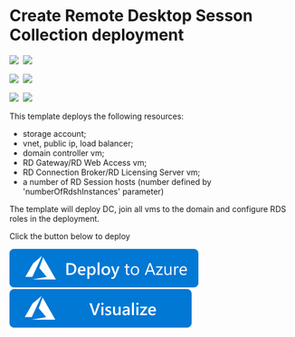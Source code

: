 # Create Remote Desktop Sesson Collection deployment

<IMG SRC="https://azurequickstartsservice.blob.core.windows.net/badges/rds-deployment/PublicLastTestDate.svg" />&nbsp;
<IMG SRC="https://azurequickstartsservice.blob.core.windows.net/badges/rds-deployment/PublicDeployment.svg" />&nbsp;

<IMG SRC="https://azurequickstartsservice.blob.core.windows.net/badges/rds-deployment/FairfaxLastTestDate.svg" />&nbsp;
<IMG SRC="https://azurequickstartsservice.blob.core.windows.net/badges/rds-deployment/FairfaxDeployment.svg" />&nbsp;

<IMG SRC="https://azurequickstartsservice.blob.core.windows.net/badges/rds-deployment/BestPracticeResult.svg" />&nbsp;
<IMG SRC="https://azurequickstartsservice.blob.core.windows.net/badges/rds-deployment/CredScanResult.svg" />&nbsp;

This template deploys the following resources:

<ul><li>storage account;</li><li>vnet, public ip, load balancer;</li><li>domain controller vm;</li><li>RD Gateway/RD Web Access vm;</li><li>RD Connection Broker/RD Licensing Server vm;</li><li>a number of RD Session hosts (number defined by 'numberOfRdshInstances' parameter)</li></ul>

The template will deploy DC, join all vms to the domain and configure RDS roles in the deployment.

Click the button below to deploy

<a href="https://portal.azure.com/#create/Microsoft.Template/uri/https%3A%2F%2Fraw.githubusercontent.com%2FAzure%2Fazure-quickstart-templates%2Fmaster%2Frds-deployment%2Fazuredeploy.json" target="_blank">
    <img src="https://raw.githubusercontent.com/Azure/azure-quickstart-templates/master/1-CONTRIBUTION-GUIDE/images/deploytoazure.svg?sanitize=true"/>
</a>
<a href="http://armviz.io/#/?load=https%3A%2F%2Fraw.githubusercontent.com%2FAzure%2Fazure-quickstart-templates%2Fmaster%2Frds-deployment%2Fazuredeploy.json" target="_blank">
    <img src="https://raw.githubusercontent.com/Azure/azure-quickstart-templates/master/1-CONTRIBUTION-GUIDE/images/visualizebutton.svg?sanitize=true"/>
</a>

